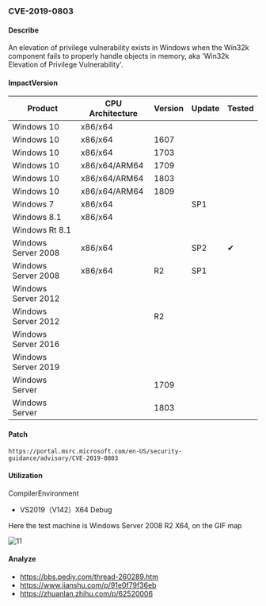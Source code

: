 ### CVE-2019-0803

#### Describe

An elevation of privilege vulnerability exists in Windows when the Win32k component fails to properly handle objects in memory, aka 'Win32k Elevation of Privilege Vulnerability'. 

#### ImpactVersion

| Product             | CPU Architecture | Version | Update | Tested             |
| ------------------- | ---------------- | ------- | ------ | ------------------ |
| Windows 10          | x86/x64          |         |        |                    |
| Windows 10          | x86/x64          | 1607    |        |                    |
| Windows 10          | x86/x64          | 1703    |        |                    |
| Windows 10          | x86/x64/ARM64    | 1709    |        |                    |
| Windows 10          | x86/x64/ARM64    | 1803    |        |                    |
| Windows 10          | x86/x64/ARM64    | 1809    |        |                    |
| Windows 7           | x86/x64          |         | SP1    |                    |
| Windows 8.1         | x86/x64          |         |        |                    |
| Windows Rt 8.1      |                  |         |        |                    |
| Windows Server 2008 | x86/x64          |         | SP2    | &#10004; |
| Windows Server 2008 | x86/x64          | R2      | SP1    |                    |
| Windows Server 2012 |                  |         |        |                    |
| Windows Server 2012 |                  | R2      |        |                    |
| Windows Server 2016 |                  |         |        |                    |
| Windows Server 2019 |                  |         |        |                    |
| Windows Server      |                  | 1709    |        |                    |
| Windows Server      |                  | 1803    |        |                    |

#### Patch

```
https://portal.msrc.microsoft.com/en-US/security-guidance/advisory/CVE-2019-0803
```

#### Utilization

CompilerEnvironment

- VS2019（V142）X64 Debug

Here the test machine is Windows Server 2008 R2 X64, on the GIF map

![11](https://raw.github.com/Ascotbe/Random-img/master/Kernelhub/CVE-2019-0803_win2008_r2_x64.gif)

#### Analyze
- https://bbs.pediy.com/thread-260289.htm
- https://www.jianshu.com/p/91e0f79f36eb
- https://zhuanlan.zhihu.com/p/62520006